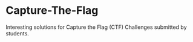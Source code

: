 # Capture-The-Flag
Interesting solutions for Capture the Flag (CTF) Challenges submitted by students.
